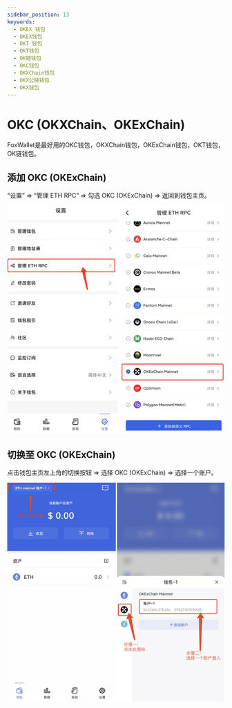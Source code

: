 ```yaml
---
sidebar_position: 13
keywords:
  - OKEX 钱包
  - OKEX钱包
  - OKT 钱包
  - OKT钱包
  - OK链钱包
  - OKC钱包
  - OKXChain钱包
  - OKX公链钱包
  - OKX钱包
---
```


# OKC (OKXChain、OKExChain)

FoxWallet是最好用的OKC钱包，OKXChain钱包，OKExChain钱包，OKT钱包，OK链钱包。

## 添加 OKC (OKExChain)

“设置” => “管理 ETH RPC” => 勾选 OKC (OKExChain) => 返回到钱包主页。

![](../img/add-okex.png)

## 切换至 OKC (OKExChain)

点击钱包主页左上角的切换按钮 => 选择 OKC (OKExChain) => 选择一个账户。

![](../img/switch-okex.png)